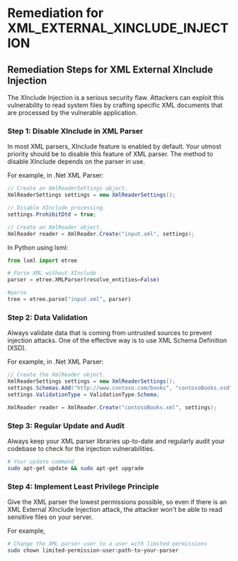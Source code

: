 # Remediation for XML_EXTERNAL_XINCLUDE_INJECTION

## Remediation Steps for XML External XInclude Injection

The XInclude Injection is a serious security flaw. Attackers can exploit this vulnerability to read system files by crafting specific XML documents that are processed by the vulnerable application. 

### Step 1: Disable XInclude in XML Parser 

In most XML parsers, XInclude feature is enabled by default. Your utmost priority should be to disable this feature of XML parser. The method to disable XInclude depends on the parser in use. 

For example, in .Net XML Parser: 
```csharp
// Create an XmlReaderSettings object.
XmlReaderSettings settings = new XmlReaderSettings();

// Disable XInclude processing.
settings.ProhibitDtd = true;

// Create an XmlReader object. 
XmlReader reader = XmlReader.Create("input.xml", settings);
```
In Python using lxml:
```python
from lxml import etree

# Parse XML without XInclude
parser = etree.XMLParser(resolve_entities=False)

#parse
tree = etree.parse("input.xml", parser)
```
### Step 2: Data Validation

Always validate data that is coming from untrusted sources to prevent injection attacks. One of the effective way is to use XML Schema Definition (XSD). 

For example, in .Net XML Parser: 
```csharp
// Create the XmlReader object.
XmlReaderSettings settings = new XmlReaderSettings();
settings.Schemas.Add("http://www.contoso.com/books", "contosoBooks.xsd");
settings.ValidationType = ValidationType.Schema;

XmlReader reader = XmlReader.Create("contosoBooks.xml", settings);
```
### Step 3: Regular Update and Audit

Always keep your XML parser libraries up-to-date and regularly audit your codebase to check for the injection vulnerabilities. 

```bash
# Your update command
sudo apt-get update && sudo apt-get upgrade
```
### Step 4: Implement Least Privilege Principle

Give the XML parser the lowest permissions possible, so even if there is an XML External XInclude Injection attack, the attacker won't be able to read sensitive files on your server. 

For example,
```bash
# Change the XML parser user to a user with limited permissions 
sudo chown limited-permission-user:path-to-your-parser 
```